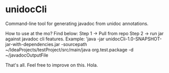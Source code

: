 # unidocCli
Command-line tool for generating javadoc from unidoc annotations. 

How to use at the mo? Find below:
Step 1 -> Pull from repo
Step 2 -> run jar against javadoc cli features. Example: 'java -jar unidocCli-1.0-SNAPSHOT-jar-with-dependencies.jar -sourcepath ~/IdeaProjects/testProject/src/main/java org.test.package -d ~/javadocOutputFile


That's all. 
Feel free to improve on this. 
Hola.
